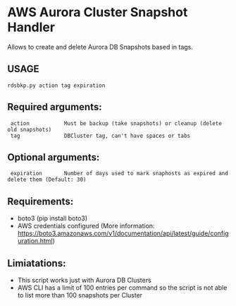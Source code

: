 # AWS Aurora Cluster Snapshot Handler
Allows to create and delete Aurora DB Snapshots based in tags.

## USAGE
```
rdsbkp.py action tag expiration
```

## Required arguments:
```
 action           Must be backup (take snapshots) or cleanup (delete old snapshots)
 tag              DBCluster tag, can't have spaces or tabs
```

## Optional arguments:
```
 expiration       Number of days used to mark snaphosts as expired and delete them (Default: 30)
```

## Requirements:

 - boto3 (pip install boto3)
 - AWS credentials configured (More information: https://boto3.amazonaws.com/v1/documentation/api/latest/guide/configuration.html)

## Limiatations:
 - This script works just with Aurora DB Clusters
 - AWS CLI has a limit of 100 entries per command so the script is not able to list more than 100 snapshots per Cluster